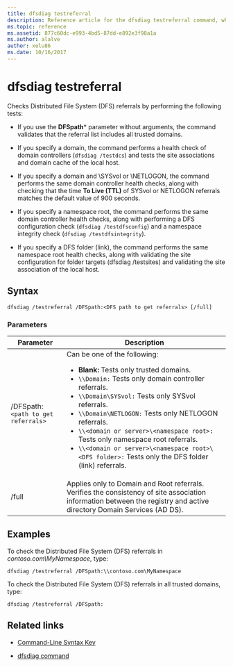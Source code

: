 ```yaml
---
title: dfsdiag testreferral
description: Reference article for the dfsdiag testreferral command, which checks Distributed File System (DFS) referrals.
ms.topic: reference
ms.assetid: 877c60dc-e993-4bd5-87dd-e892e3f98a1a
ms.author: alalve
author: xelu86
ms.date: 10/16/2017
---
```


# dfsdiag testreferral



Checks Distributed File System (DFS) referrals by performing the following tests:

- If you use the **DFSpath*** parameter without arguments, the command validates that the referral list includes all trusted domains.

- If you specify a domain, the command performs a health check of domain controllers (`dfsdiag /testdcs`) and tests the site associations and domain cache of the local host.

- If you specify a domain and \SYSvol or \NETLOGON, the command performs the same domain controller health checks, along with checking that the time **To Live (TTL)** of SYSvol or NETLOGON referrals matches the default value of 900 seconds.

- If you specify a namespace root, the command performs the same domain controller health checks, along with performing a DFS configuration check (`dfsdiag /testdfsconfig`) and a namespace integrity check (`dfsdiag /testdfsintegrity`).

- If you specify a DFS folder (link), the command performs the same namespace root health checks, along with validating the site configuration for folder targets (dfsdiag /testsites) and validating the site association of the local host.

## Syntax

```
dfsdiag /testreferral /DFSpath:<DFS path to get referrals> [/full]
```

### Parameters

| Parameter | Description |
| --------- | ----------- |
| /DFSpath:`<path to get referrals>` | Can be one of the following:<ul><li>**Blank:** Tests only trusted domains.</li><li>`\\Domain:` Tests only domain controller referrals.</li><li>`\\Domain\SYSvol:` Tests only SYSvol referrals.</li><li>`\\Domain\NETLOGON:` Tests only NETLOGON referrals.</li><li>`\\<domain or server>\<namespace root>:` Tests only namespace root referrals.</li><li>`\\<domain or server>\<namespace root>\<DFS folder>:` Tests only the DFS folder (link) referrals.</li></ul> |
| /full | Applies only to Domain and Root referrals. Verifies the consistency of site association information between the registry and active directory Domain Services (AD DS). |

## Examples

To check the Distributed File System (DFS) referrals in *contoso.com\MyNamespace*, type:

```
dfsdiag /testreferral /DFSpath:\\contoso.com\MyNamespace
```

To check the Distributed File System (DFS) referrals in all trusted domains, type:

```
dfsdiag /testreferral /DFSpath:
```

## Related links

- [Command-Line Syntax Key](command-line-syntax-key.md)

- [dfsdiag command](dfsdiag.md)
